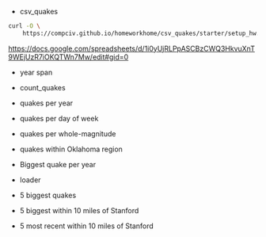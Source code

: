 - csv_quakes


```sh
curl -O \
    https://compciv.github.io/homeworkhome/csv_quakes/starter/setup_hw.py
```


https://docs.google.com/spreadsheets/d/1i0yUjRLPpASCBzCWQ3HkvuXnT9WEjUzR7iOKQTWn7Mw/edit#gid=0


- year span
- count_quakes
- quakes per year
- quakes per day of week
- quakes per whole-magnitude
- quakes within Oklahoma region
- Biggest quake per year



- loader
- 5 biggest quakes
- 5 biggest within 10 miles of Stanford
- 5 most recent within 10 miles of Stanford

